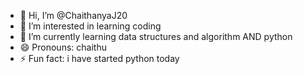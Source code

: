 - 👋 Hi, I’m @ChaithanyaJ20
- 👀 I’m interested in learning coding
- 🌱 I’m currently learning data structures and algorithm AND python
- 😄 Pronouns: chaithu
- ⚡ Fun fact: i have started python today

<!---
ChaithanyaJ20/ChaithanyaJ20 is a ✨ special ✨ repository because its `README.md` (this file) appears on your GitHub profile.
You can click the Preview link to take a look at your changes.
--->

